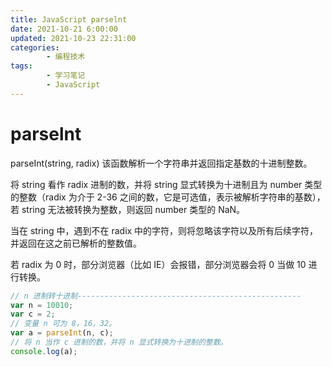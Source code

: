 ```yaml
---
title: JavaScript parselnt
date: 2021-10-21 6:00:00
updated: 2021-10-23 22:31:00
categories:
        - 编程技术
tags:
        - 学习笔记
        - JavaScript
---
```

# parselnt

parseInt(string, radix) 该函数解析一个字符串并返回指定基数的十进制整数。

将 string 看作 radix 进制的数，并将 string 显式转换为十进制且为 number 类型的整数（radix 为介于 2-36 之间的数，它是可选值，表示被解析字符串的基数），若 string 无法被转换为整数，则返回 number 类型的 NaN。

当在 string 中，遇到不在 radix 中的字符，则将忽略该字符以及所有后续字符，并返回在这之前已解析的整数值。

若 radix 为 0 时，部分浏览器（比如 IE）会报错，部分浏览器会将 0 当做 10 进行转换。

```JavaScript
// n 进制转十进制--------------------------------------------------
var n = 10010;
var c = 2;
// 变量 n 可为 8，16，32。
var a = parseInt(n, c);
// 将 n 当作 c 进制的数，并将 n 显式转换为十进制的整数。
console.log(a);
```


